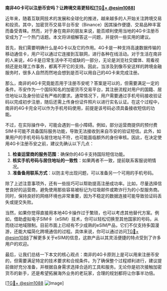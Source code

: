 **南非4G卡可以注册币安吗？让跨境交易更轻松[[TG💪+ @esim1088](https://t.me/s/esim1088)]**

近年来，随着互联网技术的发展和全球化的推进，越来越多的人开始关注跨境交易和投资。其中，加密货币交易平台币安（Binance）因其操作便捷、交易品种丰富而备受青睐。然而，对于身在南非的朋友来说，能否顺利使用当地的4G卡注册币安成为了一个热门话题。本文将详细解答这一问题，并提供一些实用的建议。

首先，我们需要明确什么是4G卡以及它的作用。4G卡是一种支持高速数据传输的移动通信卡，用户可以通过它连接到互联网，进行各种在线活动。对于生活在南非的人来说，4G卡是日常生活中不可或缺的一部分，无论是浏览社交媒体、观看视频还是处理工作事务，都离不开它的支持。因此，当涉及到像币安这样的跨境金融服务时，很多人自然而然地会想到是否可以用自己的4G卡来完成注册。

那么，南非的4G卡究竟能否用于注册币安呢？答案是可以的，但需要满足一定的条件。币安作为一个国际知名的加密货币交易平台，其注册流程对用户的国籍、居住地址以及身份验证有严格的要求。通常情况下，用户需要通过手机号码接收验证码以完成初步注册，随后还需上传身份证件照片以进行实名认证。在这个过程中，南非的4G卡完全可以作为手机号码使用，前提是该号码必须具备接收短信的功能。

不过，在实际操作中，可能会遇到一些小障碍。例如，部分运营商提供的预付费SIM卡可能不具备国际服务功能，导致无法接收到来自币安的验证短信。此外，如果用户的手机号码与居住地址不符，也可能面临额外的身份审核。因此，在决定使用4G卡注册币安之前，建议先确认以下几点：

1. **检查运营商的服务范围**：确保你的4G卡支持国际短信功能。
2. **核实手机号码与居住地址的一致性**：如果两者不一致，提前联系客服说明情况。
3. **准备备用联系方式**：以防主号出现问题，可以准备另一个可用的手机号码。

除了上述注意事项外，还有一些技巧可以帮助提高注册成功率。比如，尽量选择信誉良好的运营商，避免使用那些容易被标记为垃圾邮件或欺诈行为的小型服务商。同时，保持良好的网络环境也非常重要，因为不稳定的数据连接可能导致验证码丢失或提交失败。

当然，如果你觉得直接用本地4G卡操作过于繁琐，也可以考虑其他替代方案。例如，借助虚拟电子SIM卡（eSIM）技术，你可以轻松切换至其他国家的号码，从而绕过地域限制。目前市面上已经有不少成熟的eSIM产品，它们不仅支持多国漫游，还能大幅简化跨境通信的过程。具体来说，你可以通过访问[TG💪+ @esim1088](https://t.me/s/esim1088)了解更多关于eSIM的信息，这款产品以其灵活便捷的特点受到了许多用户的欢迎。

最后，让我们总结一下本文的核心观点：南非的4G卡原则上是可以用来注册币安的，但需要满足特定的技术要求和合规条件。为了确保整个过程顺利进行，建议提前做好充分准备，并根据自身需求选择合适的工具和服务。无论你是初次接触加密货币的新手，还是希望拓展海外业务的老玩家，合理的规划都将让你事半功倍。

[[TG💪+ @esim1088](https://t.me/s/esim1088) ![Image](https://i.postimg.cc/4NQfJmqS/Snipaste-2025-05-13-00-14-12.png)]